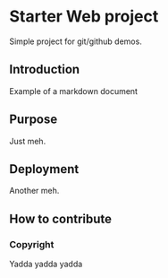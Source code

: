 # Starter Web project

Simple project for git/github demos.

## Introduction

Example of a markdown document

## Purpose

Just meh.

## Deployment

Another meh.

## How to contribute

### Copyright

Yadda yadda yadda